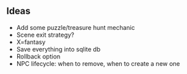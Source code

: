 ## Ideas
* Add some puzzle/treasure hunt mechanic
* Scene exit strategy?
* X=fantasy
* Save everything into sqlite db
* Rollback option
* NPC lifecycle: when to remove, when to create a new one
